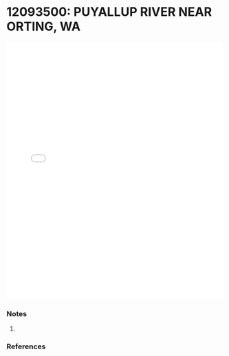 # 12093500: PUYALLUP RIVER NEAR ORTING, WA

<iframe src="/_static/stations/12093500_fdc.html" width="100%" height="600" frameborder="0"></iframe>

### Notes
1. 

### References


